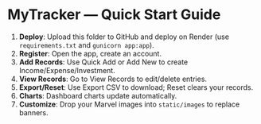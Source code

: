 # MyTracker — Quick Start Guide

1. **Deploy**: Upload this folder to GitHub and deploy on Render (use `requirements.txt` and `gunicorn app:app`).
2. **Register**: Open the app, create an account.
3. **Add Records**: Use Quick Add or Add New to create Income/Expense/Investment.
4. **View Records**: Go to View Records to edit/delete entries.
5. **Export/Reset**: Use Export CSV to download; Reset clears your records.
6. **Charts**: Dashboard charts update automatically.
7. **Customize**: Drop your Marvel images into `static/images` to replace banners.